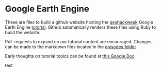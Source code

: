 # Google Earth Engine

These are files to build a github website hosting the [geohackweek](https://geohackweek.github.io/ghw2017) Google Earth Engine [tutorial](https://geohackweek.github.io/GoogleEarthEngine). Github automatically renders these files using Ruby to build the website.

Pull-requests to expand on our tutorial content are encouraged. Changes can be made to the markdown files located in the [episodes folder](https://github.com/geohackweek/GoogleEarthEngine/tree/gh-pages/_episodes)

Early thoughts on tutorial topics can be found at [this Google Doc](https://docs.google.com/document/d/1r0NDzFxzqcZOCU3nlMQN09m-u5hlKYA10PFUSHj2H7Q/edit)

test

